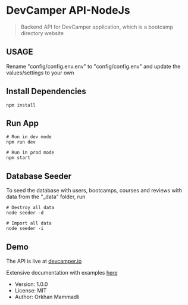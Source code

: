 # DevCamper API-NodeJs

>Backend API for DevCamper application, which is a bootcamp directory website

## USAGE

Rename "config/config.env.env" to "config/config.env" and update the values/settings to your own

## Install Dependencies

```
npm install
```

## Run App

```
# Run in dev mode
npm run dev

# Run in prod mode
npm start
```

## Database Seeder

To seed the database with users, bootcamps, courses and reviews with data from the "_data" folder, run
```
# Destroy all data
node seeder -d

# Import all data
node seeder -i
```

## Demo

The API is live at [devcamper.io](https://devcamper.io)

Extensive documentation with examples [here](https://documenter.getpostman.com/view/12947880/TW73EkXz)

- Version: 1.0.0
- License: MIT
- Author: Orkhan Mammadli